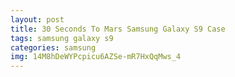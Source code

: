 ```yaml
---
layout: post
title: 30 Seconds To Mars Samsung Galaxy S9 Case
tags: samsung galaxy s9
categories: samsung
img: 14M8hDeWYPcpicu6AZSe-mR7HxQqMws_4
---
```


